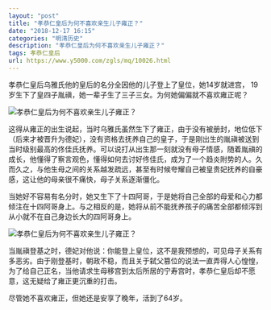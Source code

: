 ```yaml
---
layout: "post"
title: "孝恭仁皇后为何不喜欢亲生儿子雍正？"
date: "2018-12-17 16:15"
categories: "明清历史"
description: "孝恭仁皇后为何不喜欢亲生儿子雍正？"
tags: 孝恭仁皇后
url: https://www.y5000.com/zgls/mq/10026.html
---
```






孝恭仁皇后乌雅氏他的皇后的名分全因他的儿子登上了皇位，她14岁就进宫， 19岁生下了皇四子胤禛，她一辈子生了三子三女。为何她偏偏就不喜欢雍正呢？

![孝恭仁皇后为何不喜欢亲生儿子雍正？](/uploads/allimg/170110/6-1F11016323N95.JPG)

这得从雍正的出生说起，当时乌雅氏虽然生下了雍正，由于没有被册封，地位低下（后来才被晋升为德妃），没有资格去抚养自己的皇子，于是刚出生的胤禛被送到当时级别最高的佟佳氏抚养。可以说打从出生那一刻就没有母子情感，随着胤禛的成长，他懂得了察言观色，懂得如何去讨好佟佳氏，成为了一个趋炎附势的人。久而久之，与他生母之间的关系越发疏远，甚至有时候夸耀自己被皇贵妃抚养的自豪感，这让他的母亲很不痛快，母子关系逐渐僵化。

当她好不容易有名分时，她又生下了十四阿哥，于是她将自己全部的母爱和心力都倾注在十四阿哥身上。与之相反的是，她将从前不能抚养孩子的痛苦全部都倾泻到从小就不在自己身边长大的四阿哥身上。

![孝恭仁皇后为何不喜欢亲生儿子雍正？](/uploads/allimg/170110/6-1F110163302R9.JPG)

当胤禛登基之时，德妃对他说：你能登上皇位，这不是我预想的，可见母子关系有多恶劣。由于刚登基时，朝政不稳，而且关于弑父篡位的说法一直弄得人心惶惶，为了给自己正名，当他请求生母移宫到太后所居的宁寿宫时，孝恭仁皇后却不愿意，这无疑给了雍正更沉重的打击。

尽管她不喜欢雍正，但她还是安享了晚年，活到了64岁。
